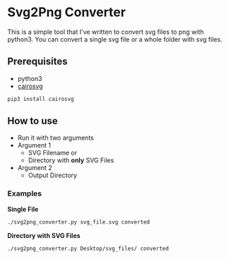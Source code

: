 # Svg2Png Converter
This is a simple tool that I've written to convert svg files to png with python3. You can convert a single svg file or a whole folder with svg files.

## Prerequisites

* python3
* [cairosvg](https://cairosvg.org/)  
```sh
pip3 install cairosvg
```

## How to use

* Run it with two arguments
* Argument 1
	* SVG Filename or
	* Directory with **only** SVG Files
* Argument 2
	* Output Directory

### Examples

**Single File**  
```sh
./svg2png_converter.py svg_file.svg converted
```

**Directory with SVG Files**  
```sh
./svg2png_converter.py Desktop/svg_files/ converted
```


